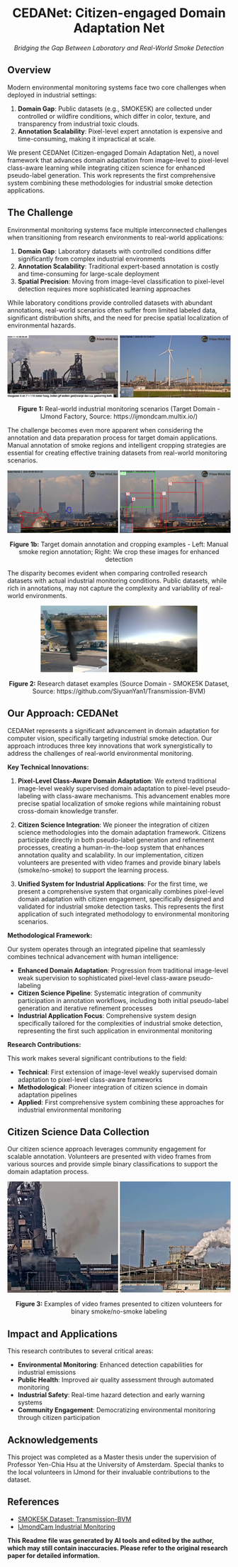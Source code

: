 <div align="center">
  <h1>CEDANet: Citizen-engaged Domain Adaptation Net</h1>
  <p><em>Bridging the Gap Between Laboratory and Real-World Smoke Detection</em></p>
</div>

## Overview

Modern environmental monitoring systems face two core challenges when deployed in industrial settings:  
1. **Domain Gap**: Public datasets (e.g., SMOKE5K) are collected under controlled or wildfire conditions, which differ in color, texture, and transparency from industrial toxic clouds.  
2. **Annotation Scalability**: Pixel-level expert annotation is expensive and time-consuming, making it impractical at scale.  


We present CEDANet (Citizen-engaged Domain Adaptation Net), a novel framework that advances domain adaptation from image-level to pixel-level class-aware learning while integrating citizen science for enhanced pseudo-label generation. This work represents the first comprehensive system combining these methodologies for industrial smoke detection applications.

## The Challenge

Environmental monitoring systems face multiple interconnected challenges when transitioning from research environments to real-world applications:

1. **Domain Gap**: Laboratory datasets with controlled conditions differ significantly from complex industrial environments
2. **Annotation Scalability**: Traditional expert-based annotation is costly and time-consuming for large-scale deployment
3. **Spatial Precision**: Moving from image-level classification to pixel-level detection requires more sophisticated learning approaches

While laboratory conditions provide controlled datasets with abundant annotations, real-world scenarios often suffer from limited labeled data, significant distribution shifts, and the need for precise spatial localization of environmental hazards.

<div align="center">
  <img src="readme_figs/img8.jpg" width="250" alt="Real-world industrial monitoring" />
  <img src="readme_figs/img10.jpg" width="250" alt="Real-world industrial monitoring" />
  <p><strong>Figure 1:</strong> Real-world industrial monitoring scenarios (Target Domain - IJmond Factory, Source: https://ijmondcam.multix.io/)</p>
</div>

The challenge becomes even more apparent when considering the annotation and data preparation process for target domain applications. Manual annotation of smoke regions and intelligent cropping strategies are essential for creating effective training datasets from real-world monitoring scenarios.

<div align="center">
  <img src="readme_figs/img786_anno.png" width="250" alt="Smoke annotation example" />
  <img src="readme_figs/img786_crop.jpg" width="250" alt="Image cropping strategy" />
  <p><strong>Figure 1b:</strong> Target domain annotation and cropping examples - Left: Manual smoke region annotation; Right: We crop these images for enhanced detection</p>
</div>

The disparity becomes evident when comparing controlled research datasets with actual industrial monitoring conditions. Public datasets, while rich in annotations, may not capture the complexity and variability of real-world environments.

<div align="center">
  <img src="readme_figs/1_1397.jpg" height="150" alt="Research dataset examples" />
  <img src="readme_figs/1528759386_+01980.jpg" height="150" alt="Research dataset examples" />
  <p><strong>Figure 2:</strong> Research dataset examples (Source Domain - SMOKE5K Dataset, Source: https://github.com/SiyuanYan1/Transmission-BVM)</p>
</div>

## Our Approach: CEDANet

CEDANet represents a significant advancement in domain adaptation for computer vision, specifically targeting industrial smoke detection. Our approach introduces three key innovations that work synergistically to address the challenges of real-world environmental monitoring.

**Key Technical Innovations:**

1. **Pixel-Level Class-Aware Domain Adaptation**: We extend traditional image-level weakly supervised domain adaptation to pixel-level pseudo-labeling with class-aware mechanisms. This advancement enables more precise spatial localization of smoke regions while maintaining robust cross-domain knowledge transfer.

2. **Citizen Science Integration**: We pioneer the integration of citizen science methodologies into the domain adaptation framework. Citizens participate directly in both pseudo-label generation and refinement processes, creating a human-in-the-loop system that enhances annotation quality and scalability. In our implementation, citizen volunteers are presented with video frames and provide binary labels (smoke/no-smoke) to support the learning process.

3. **Unified System for Industrial Applications**: For the first time, we present a comprehensive system that organically combines pixel-level domain adaptation with citizen engagement, specifically designed and validated for industrial smoke detection tasks. This represents the first application of such integrated methodology to environmental monitoring scenarios.

**Methodological Framework:**

Our system operates through an integrated pipeline that seamlessly combines technical advancement with human intelligence:

- **Enhanced Domain Adaptation**: Progression from traditional image-level weak supervision to sophisticated pixel-level class-aware pseudo-labeling
- **Citizen Science Pipeline**: Systematic integration of community participation in annotation workflows, including both initial pseudo-label generation and iterative refinement processes  
- **Industrial Application Focus**: Comprehensive system design specifically tailored for the complexities of industrial smoke detection, representing the first such application in environmental monitoring

**Research Contributions:**

This work makes several significant contributions to the field:
- **Technical**: First extension of image-level weakly supervised domain adaptation to pixel-level class-aware frameworks
- **Methodological**: Pioneer integration of citizen science in domain adaptation pipelines
- **Applied**: First comprehensive system combining these approaches for industrial environmental monitoring

## Citizen Science Data Collection

Our citizen science approach leverages community engagement for scalable annotation. Volunteers are presented with video frames from various sources and provide simple binary classifications to support the domain adaptation process.

<div align="center">
  <img src="readme_figs/5CiaQ_ppyHo-3_4199.jpg" width="250" alt="Citizen science data example" />
  <img src="readme_figs/6_j636Zv6fs-0_3771.jpg" width="250" alt="Citizen science data example" />
  <p><strong>Figure 3:</strong> Examples of video frames presented to citizen volunteers for binary smoke/no-smoke labeling</p>
</div>

## Impact and Applications

This research contributes to several critical areas:

- **Environmental Monitoring**: Enhanced detection capabilities for industrial emissions
- **Public Health**: Improved air quality assessment through automated monitoring
- **Industrial Safety**: Real-time hazard detection and early warning systems
- **Community Engagement**: Democratizing environmental monitoring through citizen participation

## Acknowledgements

This project was completed as a Master thesis under the supervision of Professor Yen-Chia Hsu at the University of Amsterdam. Special thanks to the local volunteers in IJmond for their invaluable contributions to the dataset.

## References

- [SMOKE5K Dataset: Transmission-BVM](https://github.com/SiyuanYan1/Transmission-BVM)
- [IJmondCam Industrial Monitoring](https://ijmondcam.multix.io/)


**This Readme file was generated by AI tools and edited by the author, which may still contain inaccuracies. Please refer to the original research paper for detailed information.**